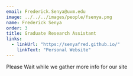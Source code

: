 ```yaml
---
email: Frederick.Senya@uvm.edu
image: ../../../images/people/fsenya.png
name: Frederick Senya
order: 3
title: Graduate Research Assistant
links:
  - linkUrl: "https://senyafred.github.io/"
    linkText: "Personal Website"
---
```

Please Wait while we gather more info for our site

